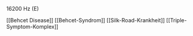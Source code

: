 16200 Hz (E)

[[Behcet Disease]]
[[Behcet-Syndrom]]
[[Silk-Road-Krankheit]]
[[Triple-Symptom-Komplex]]